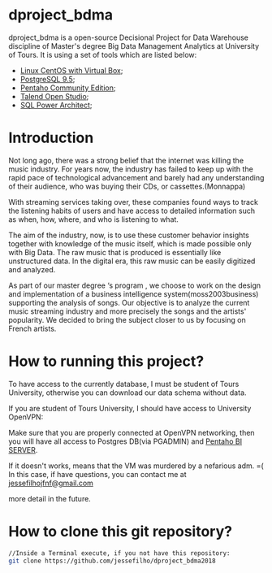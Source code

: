 # dproject_bdma
dproject_bdma is a open-source Decisional Project for Data Warehouse discipline of Master's degree Big Data Management Analytics at University of Tours.  It is using a set of tools which are listed below:

  - [Linux CentOS with Virtual Box](https://www.centos.org/);
  - [PostgreSQL 9.5](https://www.postgresql.org/ftp/source/v9.5.15/);
  - [Pentaho Community Edition](https://community.hitachivantara.com/docs/DOC-1009931-downloads);
  - [Talend Open Studio](https://www.talend.com/products/talend-open-studio/);
  - [SQL Power Architect](http://www.bestofbi.com/page/architect_download_os);
 

# Introduction 

 Not long ago, there was a strong belief that the internet was killing the music industry. For years now, the industry has failed to keep up with the rapid pace of technological advancement and  barely had any understanding of their audience, who was buying their CDs, or cassettes.(Monnappa)

With streaming services taking over, these companies found ways to track the listening habits of users and have access to detailed information such as when, how, where, and who is listening to what.

The aim of the industry, now, is to use these customer behavior insights together with knowledge of the music itself, which is made possible only with Big Data. The raw music that is produced is essentially like unstructured data. In the digital era, this raw music can be easily digitized and analyzed.

As part of our master degree ‘s program , we choose to work on the design and implementation of a business intelligence system(moss2003business) supporting the analysis of songs.
Our objective is to analyze the current music streaming industry and more precisely the songs and the artists' popularity. We decided to bring the subject closer to us by focusing on French artists.

# How to running this project?

To have access to the currently database, I must be student of Tours University, otherwise you can download our data schema without data.

If you are student of Tours University, I should have access to University OpenVPN:

Make sure that you are properly connected at OpenVPN networking, then you will have all access to Postgres DB(via PGADMIN) and [Pentaho BI SERVER](http://10.195.25.10:54585/pentaho/Login).

If it doesn't works, means that the VM was murdered by a nefarious adm. =( 
In this case, if have questions, you can contact me at jessefilhojfnf@gmail.com
   

 more detail in the future.
# How to clone this git repository?
 ```sh
 //Inside a Terminal execute, if you not have this repository:
git clone https://github.com/jessefilho/dproject_bdma2018
```